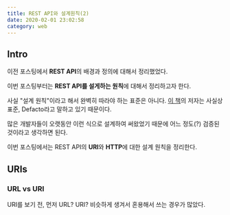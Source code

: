 ```yaml
---
title: REST API와 설계원칙(2)
date: 2020-02-01 23:02:58
category: web
---
```


## Intro

이전 포스팅에서 **REST API**의 배경과 정의에 대해서 정리했었다.

이번 포스팅부터는 **REST API를 설게하는 원칙**에 대해서 정리하고자 한다.

사실 "설계 원칙"이라고 해서 완벽히 따라야 하는 표준은 아니다. [이 책](http://shop.oreilly.com/product/0636920021575.do)의 저자는 사실상 표준, Defacto라고 말하고 있기 때문이다.

많은 개발자들이 오랫동안 이런 식으로 설계하여 써왔었기 때문에 어느 정도(?) 검증된 것이라고 생각하면 된다.

이번 포스팅에서는 REST API의 **URI**와 **HTTP**에 대한 설계 원칙을 정리한다.

## URIs

### URL vs URI

URI를 보기 전, 먼저 URL? URI? 비슷하게 생겨서 혼용해서 쓰는 경우가 많았다.
